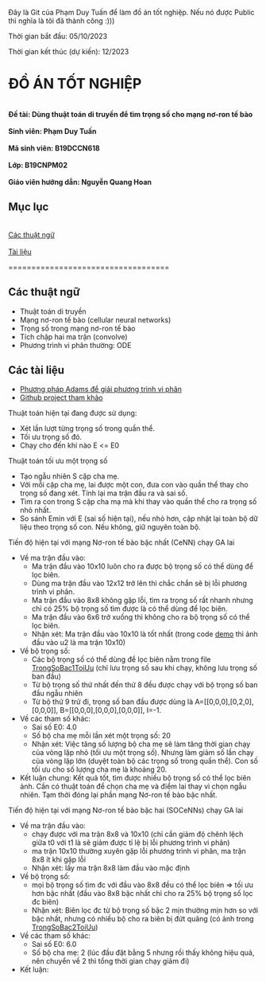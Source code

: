 Đây là Git của Phạm Duy Tuấn để làm đồ án tốt nghiệp. Nếu nó được Public thì nghĩa là tôi đã thành công :)))

Thời gian bắt đầu: 05/10/2023

Thời gian kết thúc (dự kiến): 12/2023

# ĐỒ ÁN TỐT NGHIỆP
**<br>Đề tài: Dùng thuật toán di truyền để tìm trọng số cho mạng nơ-ron tế bào</br>
<br>Sinh viên: Phạm Duy Tuấn</br>
<br>Mã sinh viên: B19DCCN618</br>
<br>Lớp: B19CNPM02</br>
<br>Giáo viên hướng dẫn: Nguyễn Quang Hoan</br>**

## Mục lục
<br>[Các thuật ngữ](#ThuatNgu)</br>
<br>[Tài liệu](#TaiLieu)</br>

===================================
<a name="ThuatNgu"></a>
## Các thuật ngữ
- Thuật toán di truyền
- Mạng nơ-ron tế bào (cellular neural networks)
- Trọng số trong mạng nơ-ron tế bào
- Tích chập hai ma trận (convolve)
- Phương trình vi phân thường: ODE

<a name="TaiLieu"></a>
## Các tài liệu
- [Phương pháp Adams để giải phương trình vi phân](https://mathworld.wolfram.com/AdamsMethod.html)
- [Github project tham khảo](https://github.com/ankitaggarwal011/PyCNN)


Thuật toán hiện tại đang được sử dụng:
- Xét lần lượt từng trọng số trong quần thể.
- Tối ưu trọng số đó.
- Chạy cho đến khi nào E <= E0

Thuật toán tối ưu một trọng số
- Tạo ngẫu nhiên S cặp cha mẹ.
- Với mỗi cặp cha mẹ, lai được một con, đưa con vào quần thể thay cho trọng số đang xét. Tính lại ma trận đầu ra và sai số.  
- Tìm ra con trong S cặp cha mạ mà khi thay vào quần thể cho ra trọng số nhỏ nhất.
- So sánh Emin với E (sai số hiện tại), nếu nhỏ hơn, cập nhật lại toàn bộ dữ liệu theo trọng số con. Nếu không, giữ nguyên toàn bộ.

Tiến độ hiện tại với mạng Nơ-ron tế bào bậc nhất (CeNN) chạy GA lai
- Về ma trận đầu vào:
  - Ma trận đầu vào 10x10 luôn cho ra được bộ trọng số có thể dùng để lọc biên. 
  - Dùng ma trận đầu vào 12x12 trở lên thì chắc chắn sẽ bị lỗi phương trình vi phân.
  - Ma trận đầu vào 8x8 không gặp lỗi, tìm ra trọng số rất nhanh nhưng chỉ có 25% bộ trọng số tìm được là có thể dùng để lọc biên.
  - Ma trận đầu vào 6x6 trở xuống thì không cho ra bộ trọng số có thể lọc biên.
  - Nhận xét: Ma trận đầu vào 10x10 là tốt nhất (trong code [demo](/MangNoronTeBaoBacNhat.ipynb) thì ảnh đầu vào u2 là ma trận 10x10)
- Về bộ trọng số:
  - Các bộ trọng số có thể dùng để lọc biên nằm trong file [TrongSoBac1ToiUu](/TrongSoBac1ToiUu) (chỉ lưu trọng số sau khi chạy, không lưu trọng số ban đầu)
  - Từ bộ trọng số thứ nhất đến thứ 8 đều được chạy với bộ trọng số ban đầu ngẫu nhiên
  - Từ bộ thứ 9 trử đi, trọng số ban đầu được dùng là A=[[0,0,0],[0,2,0],[0,0,0]], B=[[0,0,0],[0,0,0],[0,0,0]], I=-1.
- Về các tham số khác:
  - Sai số E0: 4.0
  - Số bộ cha mẹ mỗi lần xét một trọng số: 20
  - Nhận xét: Việc tăng số lượng bộ cha mẹ sẽ làm tăng thời gian chạy của vòng lặp nhỏ (tối ưu một trọng số). Nhưng làm giảm số lần chạy của vòng lặp lớn (duyệt toàn bộ các trọng số trong quần thể). Con số tối ưu cho số lượng cha mẹ là khoảng 20.
- Kết luận chung: Kết quả tốt, tìm được nhiều bộ trọng số có thể lọc biên ảnh. Cần có thuật toán để chọn cha mẹ và điểm lai thay vì chọn ngẫu nhiên. Tạm thời đóng lại phần mạng Nơ-ron tế bào bậc nhất.

Tiến độ hiện tại với mạng Nơ-ron tế bào bậc hai (SOCeNNs) chạy GA lai
- Về ma trận đầu vào: 
  - chạy được với ma trận 8x8 và 10x10 (chỉ cần giảm độ chênh lệch giữa t0 với t1 là sẽ giảm được tỉ lệ bị lỗi phương trình vi phân)
  - ma trận 10x10 thường xuyên gặp lỗi phương trình vi phân, ma trận 8x8 ít khi gặp lỗi
  - Nhận xét: lấy ma trận 8x8 làm đầu vào mặc định
- Về bộ trọng số: 
  - mọi bộ trọng số tìm đc với đầu vào 8x8 đều có thể lọc biên  => tối ưu hơn bậc nhất (đầu vào 8x8 bậc nhất chỉ cho ra 25% bộ trọng số lọc đc biên)
  - Nhận xét: Biên lọc đc từ bộ trọng số bậc 2 mịn thường mịn hơn so với bậc nhất, nhưng có nhiều bộ cho ra biên bị đứt quãng (có ảnh trong [TrongSoBac2ToiUu](/TrongSoBac2ToiUu))
- Về các tham số khác:
  - Sai số E0: 6.0
  - Số bộ cha mẹ: 2 (lúc đầu đặt bằng 5 nhưng rồi thấy không hiệu quả, nên chuyển về 2 thì tổng thời gian chạy giảm đi)
- Kết luận: 


